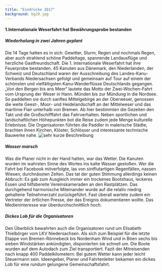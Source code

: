 ```yaml
---
title: "Eindrücke 2017"
background: bg20.jpg
---
```


#### 1.Internationale Weserfahrt hat Bewährungsprobe bestanden

##### Wiederholung in zwei Jahren geplant

Die 14 Tage hatten es in sich: Gewitter, Sturm, Regen und nochmals Regen, aber auch strahlend schöne Paddeltage, spannende Landausflüge und herzliche Gastfreundschaft. Die 1. Internationale Weserfahrt hat ihre Feuerprobe bestanden. 
45 Kanuten aus Dänemark, den Niederlanden, der Schweiz und Deutschland waren der Ausschreibung des Landes-Kanu-Verbands Niedersachsen gefolgt und gemeinsam auf Tour auf einem der schönsten und vielfältigsten Kanu-Wanderflüsse Deutschlands gegangen. „Von den Bergen bis ans Meer“ lautete das Motto der Zwei-Wochen-Fahrt vom Ursprung der Weser in Hann. Münden bis zur Mündung in die Nordsee. So paddelten sie durch sanftes Mittelgebirge an der Oberweser, genossen die weite Geest-, Moor- und Heidelandschaft an der Mittelweser und das maritime Flair unterhalb von Bremen. Ab hier bestimmten die Gezeiten den Takt und die Großschifffahrt das Fahrverhalten. Neben sportlichen und landschaftlichen Höhepunkten bot die Reise zudem jede Menge kulturelle Erlebnisse. Die Organisatoren führten die Paddler in malerische Städte, brachten ihnen Kirchen, Klöster, Schlösser und interessante technische Bauwerke nahe.
![sehr kurze Beschreibung](/assests/images/whatsoever.jpg "Kurze Beschreibung")

##### Wasser marsch
Was die Planer nicht in der Hand hatten, war das Wetter. Die Kanuten wurden im wahrsten Sinne des Wortes ins kalte Wasser gestoßen. Wer die Fahrt bei Facebook mitverfolgte, las von sintflutartigen Regenfällen, nassen Wiesen, durchnässten Zelten. Das tat der guten Stimmung allerdings keinen Abbruch: Es gab zum Ausgleich immer ein trockenes Bootshaus, leckeres Essen und hilfsbereite Vereinskameraden an den Rastplätzen. Das durchgehend harmonische Miteinander wurde auf die relativ niedrig gehaltene Teilnehmerzahl zurückgeführt. Fast überall wartete zudem ein Vertreter der örtlichen Presse, der das Ereignis dokumentieren wollte. Das Medieninteresse war überdurchschnittlich hoch.
##### Dickes Lob für die Organisatoren
Den Überblick bewahrten auch die Organisatoren rund um Elisabeth Thielbörger vom LKV Niedersachsen. Als sich zum Beispiel für die letzte Etappe von Bremen-Rönnebeck bis Nordenham Wind und in Böen sechs bis sieben Windstärken ankündigten, disponierten sie schnell um. Die Boote wurden auf dem Autodach zum Ziel transportiert. Fazit der Mitreisenden nach knapp 400 Paddelkilometern: Bei gutem Wetter kann jeder leicht Steuermann sein. Ideengeber, Planer und Fahrtenleiter bekamen ein dickes Lob für eine rundum gelungene Gemeinschaftsfahrt. 

